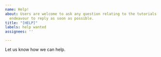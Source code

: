 ```yaml
---
name: Help!
about: Users are welcome to ask any question relating to the tutorials and we will
  endeavour to reply as soon as possible.
title: "[HELP]"
labels: help wanted
assignees: ''

---
```


Let us know how we can help.
